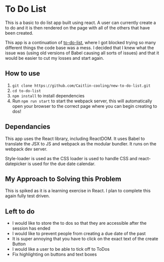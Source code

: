 # To Do List
This is a basic to do list app built using react. A user can currently create a to do and it is then rendered on the page with all of the others that have been created.

This app is a continuation of [to-do-list](https://github.com/Caitlin-cooling/to-do-list), where I got blocked trying so many different things the code base was a mess. I decided that I knew what the issue was (using old versions of Babel causing all sorts of issues) and that it would be easier to cut my losses and start again.

## How to use
1. `git clone https://github.com/Caitlin-cooling/new-to-do-list.git`
2. `cd to-do-list`
3. `npm install` to install dependencies
4. Run `npm run start` to start the webpack server, this will automatically open your browser to the correct page where you can begin creating to dos!

## Dependancies
This app uses the React library, including ReactDOM. It uses Babel to translate the JSX to JS and webpack as the modular bundler. It runs on the webpack dev server.

Style-loader is used as the CSS loader is used to handle CSS and react-datepicker is used for the due date calendar.

## My Approach to Solving this Problem
This is spiked as it is a learning exercise in React. I plan to complete this again fully test driven.

## Left to do
* I would like to store the to dos so that they are accessible after the session has ended
* I would like to prevent people from creating a due date of the past
* It is super annoying that you have to click on the exact text of the create Button
* I would like a user to be able to tick off to ToDos
* Fix highlighting on buttons and text boxes
